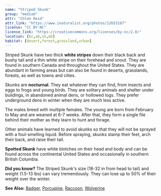 ```yaml
---
name: "Striped Skunk"
group: "medium"
attr: "Chloe Reid"
attr_link: "https://www.inaturalist.org/photos/12653167"
license: "CC BY-NC"
license_link: "https://creativecommons.org/licenses/by-nc/2.0/"
location: [bc,ab,sk,mb]
habitat: [desert,forest,grassland,urban]
---
```

Striped Skunk have two thick **white stripes** down their black back and bushy tail and a thin white stripe on their forehead and snout. They are found in southern Canada and throughout the United States. They are abundant in farming areas but can also be found in deserts, grasslands, forests, as well as towns and cities.

Skunks are **nocturnal**. They eat whatever they can find, from insects and eggs to frogs and young birds. They are solitary animals and shelter under buildings, in abandoned animal dens, or hollowed logs. They prefer underground dens in winter when they are much less active.

The males breed with multiple females. The young are born from February to May and are weaned at 6-7 weeks. After that, they form a single file behind their mother as they learn to hunt and forage.

Other animals have learned to avoid skunks so that they will not be sprayed with a foul-smelling liquid. Before spraying, skunks stamp their feet, arch their back, and raise their tail.

**Spotted Skunk** have white blotches on their head and body and can be found across the continental United States and occasionally in southern British Columbia.

**Did you know?** The Striped Skunk's size (18-32 in from head to tail) and weight (1.5-13 lbs) can vary tremendously. They can lose up to 50% of their weight over the winter.

<!-- generated, do not edit -->
**See Also:**
[Badger](/animals/badger),
[Porcupine](/animals/porcupine),
[Raccoon](/animals/raccoon),
[Wolverine](/animals/wolver)

